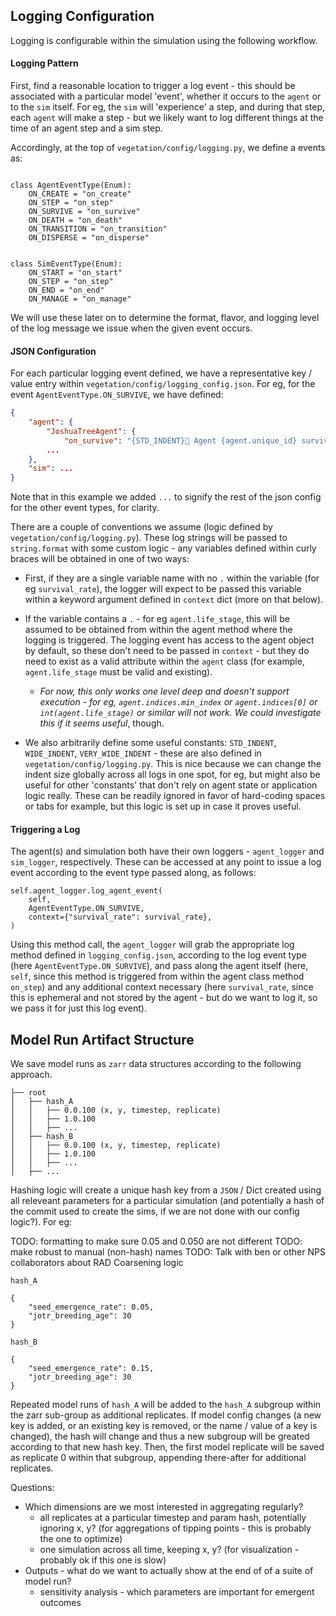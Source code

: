## Logging Configuration

Logging is configurable within the simulation using the following workflow.


#### Logging Pattern

First, find a reasonable location to trigger a log event - this should be associated with a particular model 'event', whether it occurs to the `agent` or to the `sim` itself. For eg, the `sim` will 'experience' a step, and during that step, each `agent` will make a step - but we likely want to log different things at the time of an agent step and a sim step.

Accordingly, at the top of `vegetation/config/logging.py`, we define a events as:

```

class AgentEventType(Enum):
    ON_CREATE = "on_create"
    ON_STEP = "on_step"
    ON_SURVIVE = "on_survive"
    ON_DEATH = "on_death"
    ON_TRANSITION = "on_transition"
    ON_DISPERSE = "on_disperse"


class SimEventType(Enum):
    ON_START = "on_start"
    ON_STEP = "on_step"
    ON_END = "on_end"
    ON_MANAGE = "on_manage"

```

We will use these later on to determine the format, flavor, and logging level of the log message we issue when the given event occurs. 

#### JSON Configuration

For each particular logging event defined, we have a representative key / value entry within `vegetation/config/logging_config.json`. For eg, for the event `AgentEventType.ON_SURVIVE`, we have defined:

```json
{
    "agent": {
        "JoshuaTreeAgent": {
            "on_survive": "{STD_INDENT}💪 Agent {agent.unique_id} survived! ({agent.life_stage} w/ survival rate {survival_rate:.2f})",
        ...
    },
    "sim": ...
}
```

Note that in this example we added `...` to signify the rest of the json config for the other event types, for clarity. 

There are a couple of conventions we assume (logic defined by `vegetation/config/logging.py`). These log strings will be passed to `string.format` with some custom logic - any variables defined within curly braces will be obtained in one of two ways:

- First, if they are a single variable name with no `.` within the variable (for eg `survival_rate`), the logger will expect to be passed this variable within a keyword argument defined in `context` dict (more on that below).

- If the variable contains a `.` - for eg `agent.life_stage`, this will be assumed to be obtained from within the agent method where the logging is triggered. The logging event has access to the agent object by default, so these don't need to be passed in `context` - but they do need to exist as a valid attribute within the `agent` class (for example, `agent.life_stage` must be valid and existing).

    - _For now, this only works one level deep and doesn't support execution - for eg, `agent.indices.min_index` or `agent.indices[0]` or `int(agent.life_stage)` or similar will not work. We could investigate this if it seems useful_, though.

- We also arbitrarily define some useful constants: `STD_INDENT`, `WIDE_INDENT`, `VERY_WIDE_INDENT` - these are also defined in `vegetation/config/logging.py`. This is nice because we can change the indent size globally across all logs in one spot, for eg, but might also be useful for other 'constants' that don't rely on agent state or application logic really. These can be readily ignored in favor of hard-coding spaces or tabs for example, but this logic is set up in case it proves useful. 

#### Triggering a Log

The agent(s) and simulation both have their own loggers - `agent_logger` and `sim_logger`, respectively. These can be accessed at any point to issue a log event according to the event type passed along, as follows:

```
self.agent_logger.log_agent_event(
    self,
    AgentEventType.ON_SURVIVE,
    context={"survival_rate": survival_rate},
)
```

Using this method call, the `agent_logger` will grab the appropriate log method defined in `logging_config.json`, according to the log event type (here `AgentEventType.ON_SURVIVE`), and pass along the agent itself (here, `self`, since this method is triggered from within the agent class method `on_step`) and any additional context necessary (here `survival_rate`, since this is ephemeral and not stored by the agent - but do we want to log it, so we pass it for just this log event).

## Model Run Artifact Structure

We save model runs as `zarr` data structures according to the following approach.

```
├── root
│   ├── hash_A
│   │   ├── 0.0.100 (x, y, timestep, replicate)
│   │   ├── 1.0.100
│   │   ├── ...
│   ├── hash_B
│   │   ├── 0.0.100 (x, y, timestep, replicate)
│   │   ├── 1.0.100
│   │   ├── ...
│   ├── ...
```

Hashing logic will create a unique hash key from a `JSON` / Dict created using all releveant parameters for a particular simulation (and potentially a hash of the commit used to create the sims, if we are not done with our config logic?). For eg:

TODO: formatting to make sure 0.05 and 0.050 are not different
TODO: make robust to manual (non-hash) names
TODO: Talk with ben or other NPS collaborators about RAD Coarsening logic


`hash_A`
```
{
    "seed_emergence_rate": 0.05,
    "jotr_breeding_age": 30
}
```

`hash_B`
```
{
    "seed_emergence_rate": 0.15,
    "jotr_breeding_age": 30
}
```

Repeated model runs of `hash_A` will be added to the `hash_A` subgroup within the zarr sub-group as additional replicates. If model config changes (a new key is added, or an existing key is removed, or the name / value of a key is changed), the hash will change and thus a new subgroup will be greated according to that new hash key. Then, the first model replicate will be saved as replicate 0 within that subgroup, appending there-after for additional replicates. 

Questions:
- Which dimensions are we most interested in aggregating regularly?
    - all replicates at a particular timestep and param hash, potentially ignoring x, y? (for aggregations of tipping points - this is probably the one to optimize)
    - one simulation across all time, keeping x, y? (for visualization - probably ok if this one is slow)
- Outputs - what do we want to actually show at the end of of a suite of model run?
    - sensitivity analysis - which parameters are important for emergent outcomes

